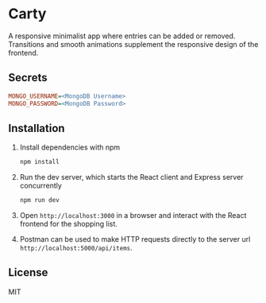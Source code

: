 # Carty

A responsive minimalist app where entries can be added or removed. Transitions and smooth animations supplement the responsive design of the frontend.

## Secrets

```ini
MONGO_USERNAME=<MongoDB Username>
MONGO_PASSWORD=<MongoDB Password>
```

## Installation

1. Install dependencies with npm

   ```bash
   npm install
   ```

2. Run the dev server, which starts the React client and Express server concurrently

   ```bash
   npm run dev
   ```

3. Open `http://localhost:3000` in a browser and interact with the React frontend for the shopping list.

4. Postman can be used to make HTTP requests directly to the server url `http://localhost:5000/api/items`.

## License

MIT

